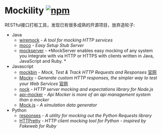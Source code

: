 # Mockility [![npm](https://img.shields.io/npm/l/express.svg)](https://github.com/pipiliang/made/blob/master/LICENSE)
RESTful接口打桩工具，发现已有很多成熟的开源项目，放弃造轮子:
- Java
  - [wiremock](https://github.com/tomakehurst/wiremock) - _A tool for mocking HTTP services_
  - [moco](https://github.com/dreamhead/moco) - *Easy Setup Stub Server*
  - [mockserver](https://github.com/jamesdbloom/mockserver) - *MockServer enables easy mocking of any system you integrate with via HTTP or HTTPS with clients written in Java, JavaScript and Ruby. *
- Javascript
  - [mockbin](https://github.com/Kong/mockbin) - *Mock, Test & Track HTTP Requests and Responses* [官网](http://mockbin.com/)
  - [Mocky](https://github.com/julien-lafont/Mocky) - *Generate custom HTTP responses, the simpler way to test your Web Services* [官网](https://www.mocky.io/)
  - [nock](https://github.com/nock/nock) - *HTTP server mocking and expectations library for Node.js*
  - [api-mocker](https://github.com/DXY-F2E/api-mocker) - *Api Mocker is more of an api management system than a mocker*
  - [Mock.js](https://github.com/nuysoft/Mock) - *A simulation data generator*
- Python
  - [responses](https://github.com/getsentry/responses) - *A utility for mocking out the Python Requests library*
  - [HTTPretty](https://github.com/gabrielfalcao/HTTPretty) - _HTTP client mocking tool for Python - inspired by Fakeweb for Ruby_
  
